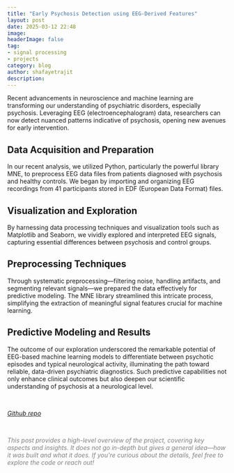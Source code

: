 ```yaml
---
title: "Early Psychosis Detection using EEG-Derived Features"
layout: post
date: 2025-03-12 22:48
image: 
headerImage: false
tag:
- signal processing
- projects
category: blog
author: shafayetrajit
description: 
---
```


Recent advancements in neuroscience and machine learning are transforming our understanding of psychiatric disorders, especially psychosis. Leveraging EEG (electroencephalogram) data, researchers can now detect nuanced patterns indicative of psychosis, opening new avenues for early intervention.

## Data Acquisition and Preparation

In our recent analysis, we utilized Python, particularly the powerful library MNE, to preprocess EEG data files from patients diagnosed with psychosis and healthy controls. We began by importing and organizing EEG recordings from 41 participants stored in EDF (European Data Format) files.

## Visualization and Exploration

By harnessing data processing techniques and visualization tools such as Matplotlib and Seaborn, we vividly explored and interpreted EEG signals, capturing essential differences between psychosis and control groups.

## Preprocessing Techniques

Through systematic preprocessing—filtering noise, handling artifacts, and segmenting relevant signals—we prepared the data effectively for predictive modeling. The MNE library streamlined this intricate process, simplifying the extraction of meaningful signal features crucial for machine learning.

## Predictive Modeling and Results

The outcome of our exploration underscored the remarkable potential of EEG-based machine learning models to differentiate between psychotic episodes and typical neurological activity, illuminating the path toward reliable, data-driven psychiatric diagnostics. Such predictive capabilities not only enhance clinical outcomes but also deepen our scientific understanding of psychosis at a neurological level.

<br>

*[Github repo](https://github.com/ShafayetRajit/Psychosis-Detection-using-EEG-Signals)*


<br>

<span style="color:gray"><em>This post provides a high-level overview of the project, covering key aspects and insights. It does not go in-depth but gives a general idea&mdash;how it was built and what it does. If you're curious about the details, feel free to explore the code or reach out!</em></span>